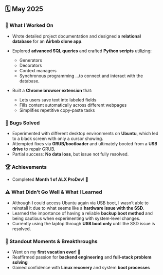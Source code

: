 ## 🗓️ May 2025

### 💼 What I Worked On

* Wrote detailed project documentation and designed a **relational database** for an **Airbnb clone app**.
* Explored **advanced SQL queries** and crafted **Python scripts** utilizing:

  * Generators
  * Decorators
  * Context managers
  * Synchronous programming
    ...to connect and interact with the database.
* Built a **Chrome browser extension** that:

  * Lets users save text into labeled fields
  * Fills content automatically across different webpages
  * Simplifies repetitive copy-paste tasks

### 🐛 Bugs Solved

* Experimented with different desktop environments on **Ubuntu**, which led to a black screen with only a cursor showing.
* Attempted fixes via **GRUB/bootloader** and ultimately booted from a **USB drive** to repair GRUB.
* Partial success: **No data loss**, but issue not fully resolved.

### 🏆 Achievements

* Completed **Month 1 of ALX ProDev**! 🎉

### ⚠️ What Didn’t Go Well & What I Learned

* Although I could access Ubuntu again via USB boot, I wasn’t able to reinstall it due to what seems like a **hardware issue with the SSD**.
* Learned the importance of having a reliable **backup boot method** and being cautious when experimenting with system-level changes.
* Currently using the laptop through **USB boot only** until the SSD issue is resolved.

### 🌟 Standout Moments & Breakthroughs

* Went on my **first vacation ever**! 🌴
* Reaffirmed passion for **backend engineering** and **full-stack problem solving**
* Gained confidence with **Linux recovery** and system **boot processes**

